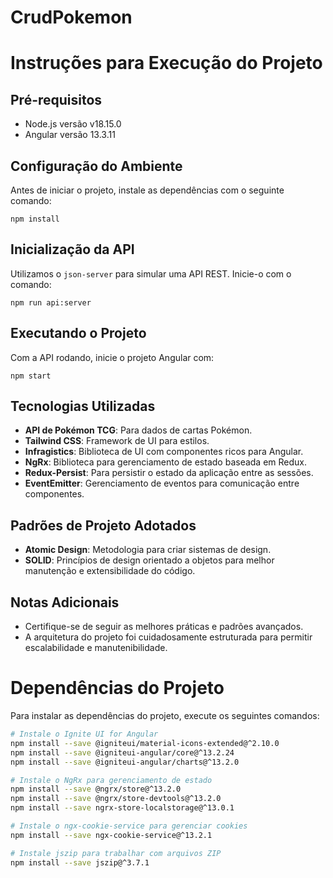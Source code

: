 # CrudPokemon

# Instruções para Execução do Projeto

## Pré-requisitos

- Node.js versão v18.15.0
- Angular versão 13.3.11

## Configuração do Ambiente

Antes de iniciar o projeto, instale as dependências com o seguinte comando:

`npm install`

## Inicialização da API

Utilizamos o `json-server` para simular uma API REST. Inicie-o com o comando:

`npm run api:server`

## Executando o Projeto

Com a API rodando, inicie o projeto Angular com:

`npm start`

## Tecnologias Utilizadas

- **API de Pokémon TCG**: Para dados de cartas Pokémon.
- **Tailwind CSS**: Framework de UI para estilos.
- **Infragistics**: Biblioteca de UI com componentes ricos para Angular.
- **NgRx**: Biblioteca para gerenciamento de estado baseada em Redux.
- **Redux-Persist**: Para persistir o estado da aplicação entre as sessões.
- **EventEmitter**: Gerenciamento de eventos para comunicação entre componentes.

## Padrões de Projeto Adotados

- **Atomic Design**: Metodologia para criar sistemas de design.
- **SOLID**: Princípios de design orientado a objetos para melhor manutenção e extensibilidade do código.

## Notas Adicionais

- Certifique-se de seguir as melhores práticas e padrões avançados.
- A arquitetura do projeto foi cuidadosamente estruturada para permitir escalabilidade e manutenibilidade.

# Dependências do Projeto

Para instalar as dependências do projeto, execute os seguintes comandos:

```bash
# Instale o Ignite UI for Angular
npm install --save @igniteui/material-icons-extended@^2.10.0
npm install --save @igniteui-angular/core@^13.2.24
npm install --save @igniteui-angular/charts@^13.2.0

# Instale o NgRx para gerenciamento de estado
npm install --save @ngrx/store@^13.2.0
npm install --save @ngrx/store-devtools@^13.2.0
npm install --save ngrx-store-localstorage@^13.0.1

# Instale o ngx-cookie-service para gerenciar cookies
npm install --save ngx-cookie-service@^13.2.1

# Instale jszip para trabalhar com arquivos ZIP
npm install --save jszip@^3.7.1

```
